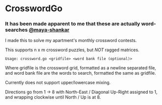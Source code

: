 # CrosswordGo

### It has been made apparent to me that these are actually word-searches [@maya-shankar](https://github.com/maya-shankar)

I made this to solve my apartment's monthly crossword contests.

This supports n x m crossword puzzles, but *NOT* ragged matrices.

```Usage: crossword.go <gridfile> <word bank file (optional)>```

Where gridfile is the crossword grid, formatted as a newline separated file, and word bank file are the words to search, formatted the same as gridfile.

Currently does not support upper/lowercase mixing.

Directions go from 1 -> 8 with North-East / Diagonal Up-Right assigned to 1, and wrapping clockwise until North / Up is at 8.
